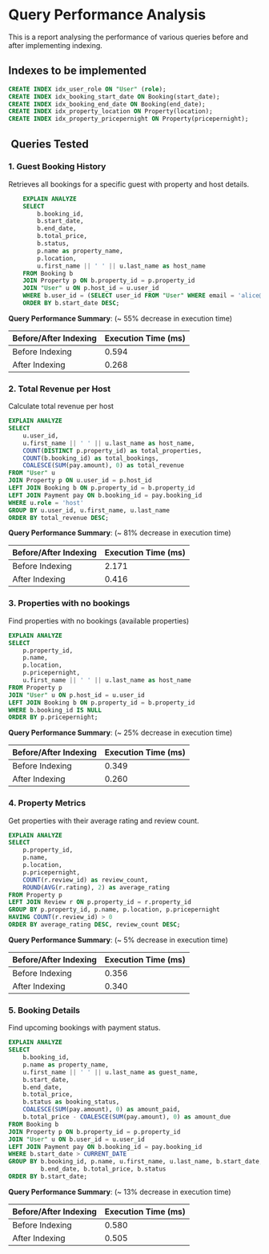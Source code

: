 # Query Performance Analysis

This is a report analysing the performance of various queries before and after implementing indexing.

## Indexes to be implemented

```sql
CREATE INDEX idx_user_role ON "User" (role);
CREATE INDEX idx_booking_start_date ON Booking(start_date);
CREATE INDEX idx_booking_end_date ON Booking(end_date);
CREATE INDEX idx_property_location ON Property(location);
CREATE INDEX idx_property_pricepernight ON Property(pricepernight);
```

##  Queries Tested

### 1. Guest Booking History

Retrieves all bookings for a specific guest with property and host details.

```sql
    EXPLAIN ANALYZE
    SELECT 
        b.booking_id,
        b.start_date,
        b.end_date,
        b.total_price,
        b.status,
        p.name as property_name,
        p.location,
        u.first_name || ' ' || u.last_name as host_name
    FROM Booking b
    JOIN Property p ON b.property_id = p.property_id
    JOIN "User" u ON p.host_id = u.user_id
    WHERE b.user_id = (SELECT user_id FROM "User" WHERE email = 'alice@example.com')
    ORDER BY b.start_date DESC;
```

**Query Performance Summary**: (~ 55% decrease in execution time)

| Before/After Indexing    | Execution Time (ms) |
|--------------------------|-------------------  |
| Before Indexing          | 0.594               |
| After Indexing           | 0.268               |

### 2. Total Revenue per Host

Calculate total revenue per host

```sql
EXPLAIN ANALYZE
SELECT 
    u.user_id,
    u.first_name || ' ' || u.last_name as host_name,
    COUNT(DISTINCT p.property_id) as total_properties,
    COUNT(b.booking_id) as total_bookings,
    COALESCE(SUM(pay.amount), 0) as total_revenue
FROM "User" u
JOIN Property p ON u.user_id = p.host_id
LEFT JOIN Booking b ON p.property_id = b.property_id
LEFT JOIN Payment pay ON b.booking_id = pay.booking_id
WHERE u.role = 'host'
GROUP BY u.user_id, u.first_name, u.last_name
ORDER BY total_revenue DESC;
```

**Query Performance Summary**: (~ 81% decrease in execution time)

| Before/After Indexing    | Execution Time (ms) |
|--------------------------|-------------------  |
| Before Indexing          | 2.171               |
| After Indexing           | 0.416               |

### 3. Properties with no bookings

Find properties with no bookings (available properties)

```sql
EXPLAIN ANALYZE
SELECT 
    p.property_id,
    p.name,
    p.location,
    p.pricepernight,
    u.first_name || ' ' || u.last_name as host_name
FROM Property p
JOIN "User" u ON p.host_id = u.user_id
LEFT JOIN Booking b ON p.property_id = b.property_id
WHERE b.booking_id IS NULL
ORDER BY p.pricepernight;
```

**Query Performance Summary**: (~ 25% decrease in execution time)

| Before/After Indexing    | Execution Time (ms) |
|--------------------------|-------------------  |
| Before Indexing          | 0.349               |
| After Indexing           | 0.260               |

### 4. Property Metrics

Get properties with their average rating and review count.

```sql
EXPLAIN ANALYZE
SELECT 
    p.property_id,
    p.name,
    p.location,
    p.pricepernight,
    COUNT(r.review_id) as review_count,
    ROUND(AVG(r.rating), 2) as average_rating
FROM Property p
LEFT JOIN Review r ON p.property_id = r.property_id
GROUP BY p.property_id, p.name, p.location, p.pricepernight
HAVING COUNT(r.review_id) > 0
ORDER BY average_rating DESC, review_count DESC;
```

**Query Performance Summary**: (~ 5% decrease in execution time)

| Before/After Indexing    | Execution Time (ms) |
|--------------------------|-------------------  |
| Before Indexing          | 0.356               |
| After Indexing           | 0.340               |

### 5. Booking Details

Find upcoming bookings with payment status.

```sql
EXPLAIN ANALYZE
SELECT 
    b.booking_id,
    p.name as property_name,
    u.first_name || ' ' || u.last_name as guest_name,
    b.start_date,
    b.end_date,
    b.total_price,
    b.status as booking_status,
    COALESCE(SUM(pay.amount), 0) as amount_paid,
    b.total_price - COALESCE(SUM(pay.amount), 0) as amount_due
FROM Booking b
JOIN Property p ON b.property_id = p.property_id
JOIN "User" u ON b.user_id = u.user_id
LEFT JOIN Payment pay ON b.booking_id = pay.booking_id
WHERE b.start_date > CURRENT_DATE
GROUP BY b.booking_id, p.name, u.first_name, u.last_name, b.start_date, 
         b.end_date, b.total_price, b.status
ORDER BY b.start_date;
```

**Query Performance Summary**: (~ 13% decrease in execution time)

| Before/After Indexing    | Execution Time (ms) |
|--------------------------|-------------------  |
| Before Indexing          | 0.580               |
| After Indexing           | 0.505               |
